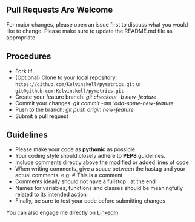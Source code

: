 ## Pull Requests Are Welcome

For major changes, please open an issue first to discuss what you would like to change.
Please make sure to update the README.md file as appropriate.

## Procedures

- Fork it!
- (Optional) Clone to your local repository: `https://github.com/Kelvinskell/pymetrics.git` or `git@github.com:Kelvinskell/pymetrics.git`
- Create your feature branch: *git checkout -b new-feature*
- Commit your changes: *git commit -am 'add-some-new-feature*
- Push to the branch: *git push origin new-feature*
- Submit a pull request

## Guidelines

- Please make your code as **pythonic** as possible. 
- Your coding style should closely adhere to **PEP8** guidelines. 
- Include comments directly above the modified or added lines of code
- When writing comments, give a space between the hastag and your actual comments. e.g: # This is a comment
- Comments ideally should not have a fullstop . at the end
- Names for variables, functions and classes should be meaningfully related to its intended action
- Finally, be sure to test your code before submitting changes


You can also engage me directly on [LinkedIn](www.linkedin.com/in/kelvin-onuchukwu-3460871a1) 

